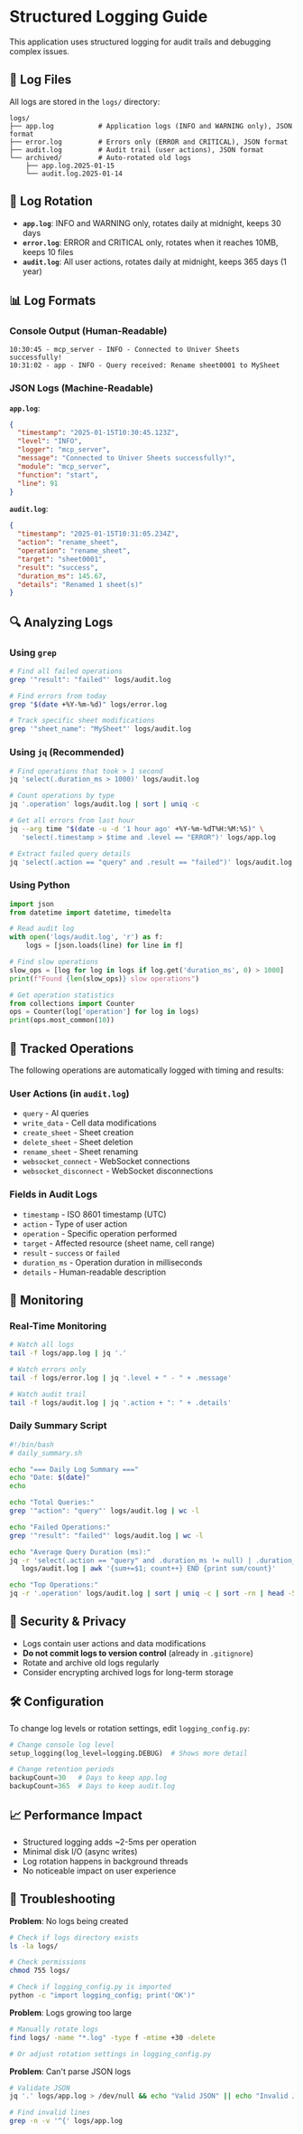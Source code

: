 # Structured Logging Guide

This application uses structured logging for audit trails and debugging complex issues.

## 📁 Log Files

All logs are stored in the `logs/` directory:

```
logs/
├── app.log           # Application logs (INFO and WARNING only), JSON format
├── error.log         # Errors only (ERROR and CRITICAL), JSON format
├── audit.log         # Audit trail (user actions), JSON format
└── archived/         # Auto-rotated old logs
    ├── app.log.2025-01-15
    └── audit.log.2025-01-14
```

## 🔄 Log Rotation

- **`app.log`**: INFO and WARNING only, rotates daily at midnight, keeps 30 days
- **`error.log`**: ERROR and CRITICAL only, rotates when it reaches 10MB, keeps 10 files
- **`audit.log`**: All user actions, rotates daily at midnight, keeps 365 days (1 year)

## 📊 Log Formats

### Console Output (Human-Readable)
```
10:30:45 - mcp_server - INFO - Connected to Univer Sheets successfully!
10:31:02 - app - INFO - Query received: Rename sheet0001 to MySheet
```

### JSON Logs (Machine-Readable)

**`app.log`**:
```json
{
  "timestamp": "2025-01-15T10:30:45.123Z",
  "level": "INFO",
  "logger": "mcp_server",
  "message": "Connected to Univer Sheets successfully!",
  "module": "mcp_server",
  "function": "start",
  "line": 91
}
```

**`audit.log`**:
```json
{
  "timestamp": "2025-01-15T10:31:05.234Z",
  "action": "rename_sheet",
  "operation": "rename_sheet",
  "target": "sheet0001",
  "result": "success",
  "duration_ms": 145.67,
  "details": "Renamed 1 sheet(s)"
}
```

## 🔍 Analyzing Logs

### Using `grep`

```bash
# Find all failed operations
grep '"result": "failed"' logs/audit.log

# Find errors from today
grep "$(date +%Y-%m-%d)" logs/error.log

# Track specific sheet modifications
grep '"sheet_name": "MySheet"' logs/audit.log
```

### Using `jq` (Recommended)

```bash
# Find operations that took > 1 second
jq 'select(.duration_ms > 1000)' logs/audit.log

# Count operations by type
jq '.operation' logs/audit.log | sort | uniq -c

# Get all errors from last hour
jq --arg time "$(date -u -d '1 hour ago' +%Y-%m-%dT%H:%M:%S)" \
   'select(.timestamp > $time and .level == "ERROR")' logs/app.log

# Extract failed query details
jq 'select(.action == "query" and .result == "failed")' logs/audit.log
```

### Using Python

```python
import json
from datetime import datetime, timedelta

# Read audit log
with open('logs/audit.log', 'r') as f:
    logs = [json.loads(line) for line in f]

# Find slow operations
slow_ops = [log for log in logs if log.get('duration_ms', 0) > 1000]
print(f"Found {len(slow_ops)} slow operations")

# Get operation statistics
from collections import Counter
ops = Counter(log['operation'] for log in logs)
print(ops.most_common(10))
```

## 📝 Tracked Operations

The following operations are automatically logged with timing and results:

### User Actions (in `audit.log`)
- `query` - AI queries
- `write_data` - Cell data modifications
- `create_sheet` - Sheet creation
- `delete_sheet` - Sheet deletion
- `rename_sheet` - Sheet renaming
- `websocket_connect` - WebSocket connections
- `websocket_disconnect` - WebSocket disconnections

### Fields in Audit Logs
- `timestamp` - ISO 8601 timestamp (UTC)
- `action` - Type of user action
- `operation` - Specific operation performed
- `target` - Affected resource (sheet name, cell range)
- `result` - `success` or `failed`
- `duration_ms` - Operation duration in milliseconds
- `details` - Human-readable description

## 🚨 Monitoring

### Real-Time Monitoring

```bash
# Watch all logs
tail -f logs/app.log | jq '.'

# Watch errors only
tail -f logs/error.log | jq '.level + " - " + .message'

# Watch audit trail
tail -f logs/audit.log | jq '.action + ": " + .details'
```

### Daily Summary Script

```bash
#!/bin/bash
# daily_summary.sh

echo "=== Daily Log Summary ==="
echo "Date: $(date)"
echo

echo "Total Queries:"
grep '"action": "query"' logs/audit.log | wc -l

echo "Failed Operations:"
grep '"result": "failed"' logs/audit.log | wc -l

echo "Average Query Duration (ms):"
jq -r 'select(.action == "query" and .duration_ms != null) | .duration_ms' \
   logs/audit.log | awk '{sum+=$1; count++} END {print sum/count}'

echo "Top Operations:"
jq -r '.operation' logs/audit.log | sort | uniq -c | sort -rn | head -5
```

## 🔐 Security & Privacy

- Logs contain user actions and data modifications
- **Do not commit logs to version control** (already in `.gitignore`)
- Rotate and archive old logs regularly
- Consider encrypting archived logs for long-term storage

## 🛠️ Configuration

To change log levels or rotation settings, edit `logging_config.py`:

```python
# Change console log level
setup_logging(log_level=logging.DEBUG)  # Shows more detail

# Change retention periods
backupCount=30   # Days to keep app.log
backupCount=365  # Days to keep audit.log
```

## 📈 Performance Impact

- Structured logging adds ~2-5ms per operation
- Minimal disk I/O (async writes)
- Log rotation happens in background threads
- No noticeable impact on user experience

## 🐛 Troubleshooting

**Problem**: No logs being created
```bash
# Check if logs directory exists
ls -la logs/

# Check permissions
chmod 755 logs/

# Check if logging_config.py is imported
python -c "import logging_config; print('OK')"
```

**Problem**: Logs growing too large
```bash
# Manually rotate logs
find logs/ -name "*.log" -type f -mtime +30 -delete

# Or adjust rotation settings in logging_config.py
```

**Problem**: Can't parse JSON logs
```bash
# Validate JSON
jq '.' logs/app.log > /dev/null && echo "Valid JSON" || echo "Invalid JSON"

# Find invalid lines
grep -n -v '^{' logs/app.log
```
